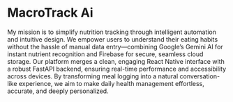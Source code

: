 # MacroTrack Ai

My mission is to simplify nutrition tracking through intelligent automation and intuitive design. We empower users to understand their eating habits without the hassle of manual data entry—combining Google’s Gemini AI for instant nutrient recognition and Firebase for secure, seamless cloud storage. Our platform merges a clean, engaging React Native interface with a robust FastAPI backend, ensuring real-time performance and accessibility across devices. By transforming meal logging into a natural conversation-like experience, we aim to make daily health management effortless, accurate, and deeply personalized.

